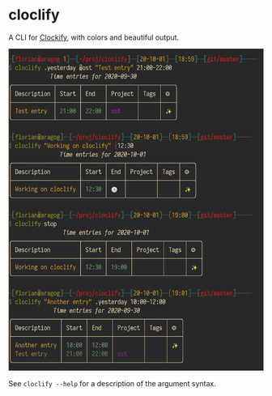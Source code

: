 # cloclify

A CLI for [Clockify](https://clockify.me/), with colors and beautiful output.

![screenshot](.github/img/screenshot.png)

See `cloclify --help` for a description of the argument syntax.
